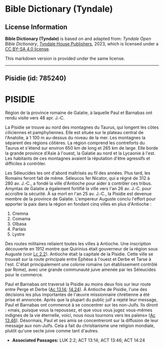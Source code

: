 # Bible Dictionary (Tyndale)

## License Information

**Bible Dictionary (Tyndale)** is based on and adapted from: _Tyndale Open Bible Dictionary_, [Tyndale House Publishers](https://tyndaleopenresources.com/), 2023, which is licensed under a [CC BY-SA 4.0 license](https://creativecommons.org/licenses/by-sa/4.0/legalcode.en).

This markdown version is provided under the same license.



--------------------------------

## Pisidie (id: 785240)

PISIDIE
=======

Région de la province romaine de Galatie, à laquelle Paul et Barnabas ont rendu visite vers 48 apr. J.‑C.

La Pisidie se trouve au nord des montagnes du Taurus, qui longent les côtes ciliciennes et pamphyliennes. Elle est située sur le plateau central de l'Anatolie, à 1 100 m au\-dessus du niveau de la mer. Les montagnes la séparent des régions côtières. La région comprend les contreforts du Taurus et s'étend sur environ 650 km de long et 265 km de large. Elle borde la grande province d'Asie à l'ouest, la Galatie au nord et la Lycaonie à l'est. Les habitants de ces montagnes avaient la réputation d'être agressifs et difficiles à contrôler.

Les Séleucides les ont d'abord maîtrisés au fil des années. Plus tard, les Romains feront fait de même. Séleucos 1er Nicator, qui a régné de 312 à 280 av. J.‑C., a fondé la ville d'Antioche pour aider à contrôler ces tribus. Amyntas de Galatie a également fortifié la ville vers l'an 26 av. J.‑C. pour accroître la sécurité. À sa mort en l'an 25 av. J.‑C., la Pisidie est devenue membre de la province de Galatie. L'empereur Auguste conclu l'effort pour apporter la paix dans la région en fondant cinq villes en plus d'Antioche :

1. Cremna
2. Comama
3. Olbasa
4. Parlais
5. Lystre

Des routes militaires reliaient toutes les villes à Antioche. Une inscription découverte en 1912 montre que Quirinius était gouverneur de la région sous Auguste (voir [Lc 2\.2](https://ref.ly/Luke2:2)). Antioche était la capitale de la Pisidie. Cette ville se trouvait sur la route principale entre Éphèse à l'ouest et Derbe et Tarse à l'est. C'était principalement une colonie romaine (un établissement contrôlé par Rome), avec une grande communauté juive amenée par les Séleucides pour le commerce.

Paul et Barnabas ont traversé la Pisidie au moins deux fois sur leur route entre Perge et Derbe ([Ac 13\.14](https://ref.ly/Acts13:14); [14\.24](https://ref.ly/Acts14:24)). À Antioche de Pisidie, l'une des décisions les plus importantes de l'œuvre missionnaire chrétienne a été prise et annoncée. Après que la plupart du public juif a rejeté leur message, Paul et Barnabas ont commencé à se concentrer sur les non\-Juifs. Ils diront : «mais, puisque vous la repoussez, et que vous vous jugez vous\-mêmes indignes de la vie éternelle, voici, nous nous tournons vers les païens» ([Ac 13\.46](https://ref.ly/Acts13:46)). Désormais, Paul et ses amis se concentreront sur la diffusion de leur message aux non\-Juifs. Cela a fait du christianisme une religion mondiale, plutôt qu'une secte juive comme tant d'autres.

* **Associated Passages:** LUK 2:2; ACT 13:14; ACT 13:46; ACT 14:24

